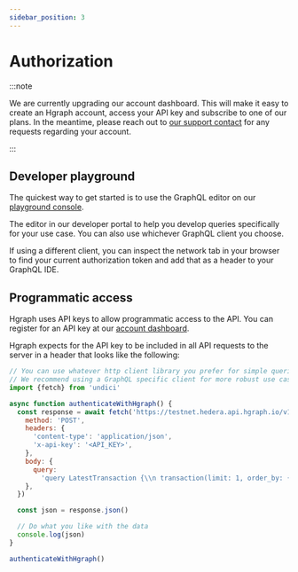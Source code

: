 ```yaml
---
sidebar_position: 3
---
```


# Authorization

:::note

We are currently upgrading our account dashboard. This will make it easy to create an Hgraph account, access your API key and subscribe to one of our plans. In the meantime, please reach out to [our support contact](/support) for any requests regarding your account.

:::

## Developer playground

The quickest way to get started is to use the GraphQL editor on our [playground console](https://console.hgraph.io).

The editor in our developer portal to help you develop queries specifically for your use case. You can also use whichever GraphQL client you choose.

If using a different client, you can inspect the network tab in your browser to find your current authorization token and add that as a header to your GraphQL IDE.

## Programmatic access

Hgraph uses API keys to allow programmatic access to the API. You can register for an API key at our [account dashboard](https://console.hgraph.io).

Hgraph expects for the API key to be included in all API requests to the server in a header that looks like the following:

```javascript
// You can use whatever http client library you prefer for simple queries.
// We recommend using a GraphQL specific client for more robust use cases
import {fetch} from 'undici'

async function authenticateWithHgraph() {
  const response = await fetch('https://testnet.hedera.api.hgraph.io/v1/graphql', {
    method: 'POST',
    headers: {
      'content-type': 'application/json',
      'x-api-key': '<API_KEY>',
    },
    body: {
      query:
        'query LatestTransaction {\\n transaction(limit: 1, order_by: {consensus_timestamp: desc}) {\\n consensus_timestamp\\n }\\n}\\n',
    },
  })

  const json = response.json()

  // Do what you like with the data
  console.log(json)
}

authenticateWithHgraph()
```